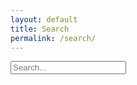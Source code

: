 ```yaml
---
layout: default
title: Search
permalink: /search/
---
```


<!-- Html Elements for Search -->
<div id="search-container" class="field">
  <p class="control has-icons-right">
    <input type="text" id="search-input" class="input" placeholder="Search...">
    <span class="icon is-small is-right">
      <i class="fas fa-search"></i>
    </span>
  </p>
</div>

<ul id="results-container"></ul>

<!-- Script pointing to search-script.js -->
<script src="/assets/js/instant-search.min.js" type="text/javascript"></script>

<!-- Configuration -->
<script>
SimpleJekyllSearch({
  searchInput: document.getElementById('search-input'),
  resultsContainer: document.getElementById('results-container'),
  searchResultTemplate: '<div><a href="{url}"><h1>{title}</h1></a><span>{permalink}</span></div>',
  noResultsText: ("You stumped me!"),
  json: '/search.json'
})
</script>
<!-- Learn more here: https://github.com/christian-fei/Simple-Jekyll-Search -->